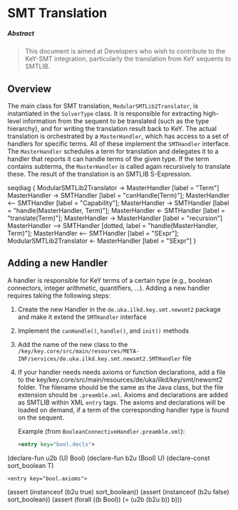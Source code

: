 # SMT Translation

##### Abstract
> This document is aimed at Developers who wish to contribute to the KeY-SMT integration,
> particularly the translation from KeY sequents to SMTLIB.

## Overview
The main class for SMT translation, `ModularSMTLib2Translator`, is instantiated in the `SolverType`
class. It is responsible for extracting high-level information from the sequent to be translated
(such as the type hierarchy), and for writing the translation result back to KeY. The actual
translation is orchestrated by a `MasterHandler`, which has access to a set of handlers for specific
terms. All of these implement the `SMTHandler` interface. The `MasterHandler` schedules a term for
translation and delegates it to a handler that reports it can handle terms of the given type. If the
term contains subterms, the `MasterHandler` is called again recursively to translate these. The
result of the translation is an SMTLIB S-Expression.

seqdiag {
    ModularSMTLib2Translator -> MasterHandler [label = "Term"]
    MasterHandler -> SMTHandler [label = "canHandle(Term)"];
    MasterHandler <-- SMTHandler [label = "Capability"];
    MasterHandler -> SMTHandler [label = "handle(MasterHandler, Term)"];
    MasterHandler <- SMTHandler [label = "translate(Term)"];
    MasterHandler -> MasterHandler [label = "recursion"]
    MasterHandler --> SMTHandler [dotted, label = "handle(MasterHandler, Term)"];
    MasterHandler <-- SMTHandler [label = "SExpr"];
    ModularSMTLib2Translator <- MasterHandler [label = "SExpr"]
}

## Adding a new Handler

A handler is responsible for KeY terms of a certain type (e.g., boolean connectors, integer
arithmetic, quantifiers, ...). Adding a new handler requires taking the following steps:
1. Create the new Handler in the `de.uka.ilkd.key.smt.newsmt2` package and make it extend the
   `SMTHandler` interface
2. Implement the `canHandle()`, `handle()`, and `init()` methods
3. Add the name of the new class to the
   `/key/key.core/src/main/resources/META-INF/services/de.uka.ilkd.key.smt.newsmt2.SMTHandler` file
4. If your handler needs needs axioms or function declarations, add a file to the
   key/key.core/src/main/resources/de/uka/ilkd/key/smt/newsmt2 folder. The filename should be the
   same as the Java class, but the file extension should be `.preamble.xml`. Axioms and declarations
   are added as SMTLIB within XML `entry` tags. The axioms and declarations will be loaded on
   demand, if a term of the corresponding handler type is found on the sequent.
   
   Example (from `BooleanConnectiveHandler.preamble.xml`):
   
   ``` xml
   <entry key="bool.decls">
(declare-fun u2b (U) Bool)
(declare-fun b2u (Bool) U)
(declare-const sort_boolean T)
    </entry>

    <entry key="bool.axioms">
(assert (instanceof (b2u true) sort_boolean))
(assert (instanceof (b2u false) sort_boolean))
(assert (forall ((b Bool)) (= (u2b (b2u b)) b)))
    </entry>
   ```
